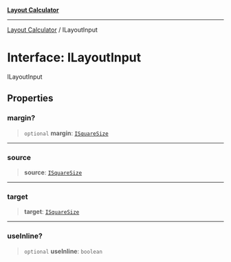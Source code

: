 [**Layout Calculator**](../README.md)

***

[Layout Calculator](../README.md) / ILayoutInput

# Interface: ILayoutInput

ILayoutInput

## Properties

### margin?

> `optional` **margin**: [`ISquareSize`](ISquareSize.md)

***

### source

> **source**: [`ISquareSize`](ISquareSize.md)

***

### target

> **target**: [`ISquareSize`](ISquareSize.md)

***

### useInline?

> `optional` **useInline**: `boolean`
